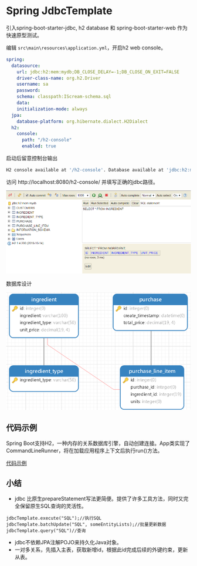 # Spring JdbcTemplate

引入spring-boot-starter-jdbc, h2 database 和 spring-boot-starter-web 作为快速原型测试。

编辑 `src\main\resources\application.yml`，开启h2 web console。
```yml
spring:
  datasource:
    url: jdbc:h2:mem:mydb;DB_CLOSE_DELAY=-1;DB_CLOSE_ON_EXIT=FALSE
    driver-class-name: org.h2.Driver
    username: sa
    password:
    schema: classpath:IScream-schema.sql
    data:
    initialization-mode: always
  jpa:
    database-platform: org.hibernate.dialect.H2Dialect
  h2:
    console:
      path: "/h2-console"
      enabled: true
```
启动后留意控制台输出
```bash
H2 console available at '/h2-console'. Database available at 'jdbc:h2:mem:mydb'
```
访问 http://localhost:8080/h2-console/ 并填写正确的jdbc路径。

![](images\h2-console.png)

数据库设计

![](images\IScream_schema.png)

## 代码示例
Spring Boot支持H2，一种内存的关系数据库引擎，自动创建连接。App类实现了CommandLineRunner，将在加载应用程序上下文后执行run()方法。

[代码示例](\src\main\java\io\github\wdpm\App.java)

## 小结
- jdbc 比原生prepareStatement写法更简便。提供了许多工具方法，同时又完全保留原生SQL查询的灵活性。
```
jdbcTemplate.execute("SQL");//执行SQL
jdbcTemplate.batchUpdate("SQL", someEntityLists);//批量更新数据
jdbcTemplate.query("SQL")//查询
```
- jdbc不依赖JPA注解POJO来持久化Java对象。
- 一对多关系，先插入主表，获取新增id，根据此id完成后续的外键约束，更新从表。
